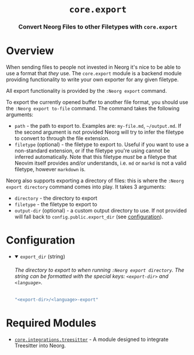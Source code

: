 <div align="center">

# `core.export`

### Convert Neorg Files to other Filetypes with `core.export`





</div>

# Overview

When sending files to people not invested in Neorg it's nice to be able to use a format
that *they* use. The `core.export` module is a backend module providing functionality
to write your own exporter for any given filetype.

All export functionality is provided by the `:Neorg export` command.

To export the currently opened buffer to another file format, you should use the `:Neorg export to-file` command.
The command takes the following arguments:
- `path` - the path to export to. Examples are: `my-file.md`, `~/output.md`.
  If the second argument is not provided Neorg will try to infer the filetype to convert to through
  the file extension.
- `filetype` (optional) - the filetype to export to. Useful if you want to use a non-standard extension, or
  if the filetype you're using cannot be inferred automatically. Note that this filetype *must* be a filetype
  that Neovim itself provides and/or understands, i.e. `md` or `markd` is not a valid filetype, however `markdown` is.

Neorg also supports exporting a directory of files: this is where the `:Neorg export directory` command comes into play.
It takes 3 arguments:
- `directory` - the directory to export
- `filetype` - the filetype to export to
- `output-dir` (optional) - a custom output directory to use. If not provided will fall back to `config.public.export_dir`
  (see [configuration](#configuration)).

# Configuration

* <details open>
  
  <summary><code>export_dir</code> (string)</summary>
  
  <h6>
  
  <div>
  
  The directory to export to when running `:Neorg export directory`.
  The string can be formatted with the special keys: `<export-dir>` and `<language>`.
  
  </div>
  
  </h6>
  
  ```lua
  "<export-dir>/<language>-export"
  ```
  
  </details>


# Required Modules

- [`core.integrations.treesitter`](https://github.com/nvim-neorg/neorg/wiki/Treesitter-Integration) - A module designed to integrate Treesitter into Neorg.

